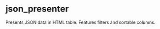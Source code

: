 json_presenter
==============

Presents JSON data in HTML table. Features filters and sortable columns.
